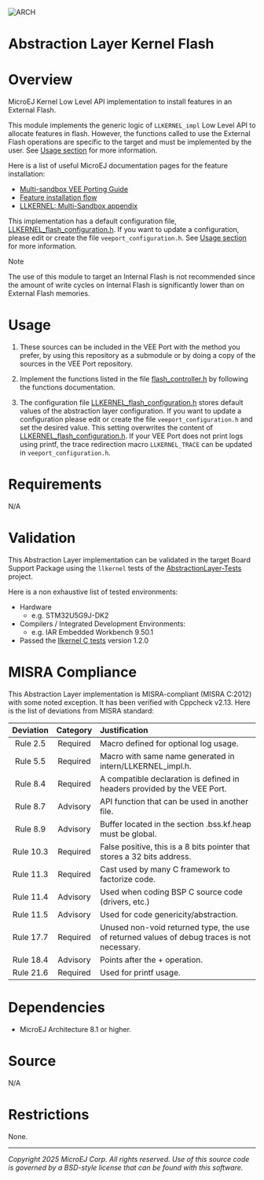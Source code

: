 <!--
	Markdown
-->

![ARCH](https://shields.microej.com/endpoint?url=https://repository.microej.com/packages/badges/arch_8.3.json)

# Abstraction Layer Kernel Flash

# Overview

MicroEJ Kernel Low Level API implementation to install features in an External Flash.

This module implements the generic logic of `LLKERNEL_impl` Low Level API to allocate features in flash. However,
the functions called to use the External Flash operations are specific to the target and must be implemented by the user.
See [Usage section](#usage) for more information.

Here is a list of useful MicroEJ documentation pages for the feature installation:

- [Multi-sandbox VEE Porting Guide](https://docs.microej.com/en/latest/VEEPortingGuide/multiSandbox.html#multi-sandbox)
- [Feature installation flow](https://docs.microej.com/en/latest/VEEPortingGuide/multiSandbox.html#feature-installation)
- [LLKERNEL: Multi-Sandbox appendix](https://docs.microej.com/en/latest/VEEPortingGuide/appendix/llapi.html#llkernel-multi-sandbox)

This implementation has a default configuration file, [LLKERNEL_flash_configuration.h](src/main/c/inc/LLKERNEL_flash_configuration.h).
If you want to update a configuration, please edit or create the file `veeport_configuration.h`. See [Usage section](#usage) for more information.

> [!NOTE]
> The use of this module to target an Internal Flash is not recommended since the amount of write cycles on Internal Flash is significantly lower than on External Flash memories.


# Usage

1. These sources can be included in the VEE Port with the method you prefer, by using this repository as a submodule or by doing a copy of the sources in the VEE Port repository.

2. Implement the functions listed in the file [flash_controller.h](src/main/c/inc/flash_controller.h) by following the functions documentation.

3. The configuration file [LLKERNEL_flash_configuration.h](src/main/c/inc/LLKERNEL_flash_configuration.h) stores default values of the abstraction layer configuration. If you want to update a configuration please edit or create the file `veeport_configuration.h` and set the desired value. This setting overwrites the content of [LLKERNEL_flash_configuration.h](src/main/c/inc/LLKERNEL_flash_configuration.h). If your VEE Port does not print logs using printf, the trace redirection macro `LLKERNEL_TRACE` can be updated in `veeport_configuration.h`.


# Requirements

N/A

# Validation

This Abstraction Layer implementation can be validated in the target Board Support Package using the `llkernel` tests of the [AbstractionLayer-Tests](https://github.com/MicroEJ/AbstractionLayer-Tests/tree/master/tests/llkernel) project.

Here is a non exhaustive list of tested environments:

- Hardware
  - e.g. STM32U5G9J-DK2
- Compilers / Integrated Development Environments:
  - e.g. IAR Embedded Workbench 9.50.1
- Passed the [llkernel C tests](https://github.com/MicroEJ/AbstractionLayer-Tests/tree/master/tests/llkernel) version 1.2.0

# MISRA Compliance

This Abstraction Layer implementation is MISRA-compliant (MISRA C:2012) with some noted exception.
It has been verified with Cppcheck v2.13. Here is the list of deviations from MISRA standard:

| Deviation  | Category  | Justification                                                                                                   |
|:----------:|:---------:|:--------------------------------------------------------------------------------------------------------------- |
|  Rule 2.5  |  Required | Macro defined for optional log usage.                                                                           |
|  Rule 5.5  |  Required | Macro with same name generated in intern/LLKERNEL_impl.h.                                                       |
|  Rule 8.4  |  Required | A compatible declaration is defined in headers provided by the VEE Port.                                        |
|  Rule 8.7  |  Advisory | API function that can be used in another file.                                                                  |
|  Rule 8.9  |  Advisory | Buffer located in the section .bss.kf.heap must be global.                                                      |
|  Rule 10.3 |  Required | False positive, this is a 8 bits pointer that stores a 32 bits address.                                         |
|  Rule 11.3 |  Required | Cast used by many C framework to factorize code.                                                                |
|  Rule 11.4 |  Advisory | Used when coding BSP C source code (drivers, etc.)                                                              |
|  Rule 11.5 |  Advisory | Used for code genericity/abstraction.                                                                           |
|  Rule 17.7 |  Required | Unused non-void returned type, the use of returned values of debug traces is not necessary.                     |
|  Rule 18.4 |  Advisory | Points after the + operation.                                                                                   |
|  Rule 21.6 |  Required | Used for printf usage.                                                                                          |


# Dependencies

- MicroEJ Architecture 8.1 or higher.

# Source

N/A

# Restrictions

None.

---
_Copyright 2025 MicroEJ Corp. All rights reserved._
_Use of this source code is governed by a BSD-style license that can be found with this software._

